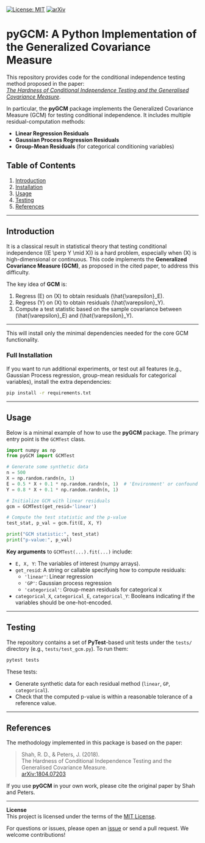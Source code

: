 [![License: MIT](https://img.shields.io/badge/License-MIT-yellow.svg)](https://opensource.org/licenses/MIT)
[![arXiv](https://img.shields.io/badge/arXiv-1804.07203-b31b1b.svg)](https://arxiv.org/abs/1804.07203)

# pyGCM: A Python Implementation of the Generalized Covariance Measure

This repository provides code for the conditional independence testing method proposed in the paper:   
[*The Hardness of Conditional Independence Testing and the Generalised Covariance Measure*](https://arxiv.org/abs/1804.07203).  

In particular, the **pyGCM** package implements the Generalized Covariance Measure (GCM) for testing conditional independence. It includes multiple residual-computation methods:

- **Linear Regression Residuals**
- **Gaussian Process Regression Residuals**
- **Group-Mean Residuals** (for categorical conditioning variables)

## Table of Contents
1. [Introduction](#introduction)  
2. [Installation](#installation)  
3. [Usage](#usage)  
4. [Testing](#testing)
5. [References](#references)  

---

## Introduction

It is a classical result in statistical theory that testing conditional independence \((E \perp Y \mid X)\) is a hard problem, especially when \(X\) is high-dimensional or continuous. This code implements the **Generalized Covariance Measure (GCM)**, as proposed in the cited paper, to address this difficulty.  
 
The key idea of **GCM** is:
1. Regress \(E\) on \(X\) to obtain residuals \(\hat{\varepsilon}_E\).
2. Regress \(Y\) on \(X\) to obtain residuals \(\hat{\varepsilon}_Y\).
3. Compute a test statistic based on the sample covariance between \(\hat{\varepsilon}_E\) and \(\hat{\varepsilon}_Y\).  

---

This will install only the minimal dependencies needed for the core GCM functionality.

### Full Installation
If you want to run additional experiments, or test out all features (e.g., Gaussian Process regression, group-mean residuals for categorical variables), install the extra dependencies:

```bash
pip install -r requirements.txt
```

---

## Usage

Below is a minimal example of how to use the **pyGCM** package. The primary entry point is the `GCMTest` class.

```python
import numpy as np
from pyGCM import GCMTest

# Generate some synthetic data
n = 500
X = np.random.randn(n, 1)
E = 0.5 * X + 0.1 * np.random.randn(n, 1)  # 'Environment' or confound
Y = 0.8 * X + 0.1 * np.random.randn(n, 1)

# Initialize GCM with linear residuals
gcm = GCMTest(get_resid='linear')

# Compute the test statistic and the p-value
test_stat, p_val = gcm.fit(E, X, Y)

print("GCM statistic:", test_stat)
print("p-value:", p_val)
```

**Key arguments** to `GCMTest(...).fit(...)` include:
- `E, X, Y`: The variables of interest (numpy arrays).
- `get_resid`: A string or callable specifying how to compute residuals:
  - `'linear'`: Linear regression
  - `'GP'`: Gaussian process regression
  - `'categorical'`: Group-mean residuals for categorical `X`
- `categorical_X`, `categorical_E`, `categorical_Y`: Booleans indicating if the variables should be one-hot-encoded.

---

## Testing

The repository contains a set of **PyTest**-based unit tests under the `tests/` directory (e.g., `tests/test_gcm.py`). To run them:

```bash
pytest tests
```

These tests:
- Generate synthetic data for each residual method (`linear`, `GP`, `categorical`).
- Check that the computed p-value is within a reasonable tolerance of a reference value.

---

## References
The methodology implemented in this package is based on the paper:

> Shah, R. D., & Peters, J. (2018).  
> The Hardness of Conditional Independence Testing and the Generalised Covariance Measure.  
> [arXiv:1804.07203](https://arxiv.org/abs/1804.07203)

If you use **pyGCM** in your own work, please cite the original paper by Shah and Peters.

---

**License**  
This project is licensed under the terms of the [MIT License](https://opensource.org/licenses/MIT).  

For questions or issues, please open an [issue](https://github.com/YourUserName/pyGCM/issues) or send a pull request. We welcome contributions!
